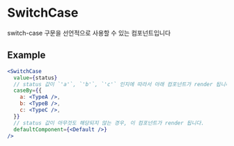 # SwitchCase

switch-case 구문을 선언적으로 사용할 수 있는 컴포넌트입니다

## Example

```jsx
<SwitchCase
  value={status}
  // status 값이 `'a'`, `'b'`, `'c'` 인지에 따라서 아래 컴포넌트가 render 됩니다.
  caseBy={{
    a: <TypeA />,
    b: <TypeB />,
    c: <TypeC />,
  }}
  // status 값이 아무것도 해당되지 않는 경우, 이 컴포넌트가 render 됩니다.
  defaultComponent={<Default />}
/>
```
